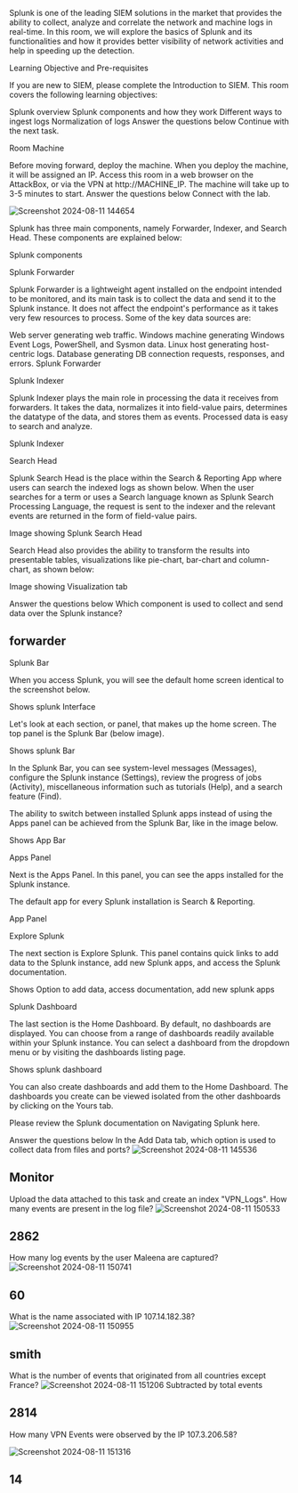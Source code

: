 Splunk is one of the leading SIEM solutions in the market that provides the ability to collect, analyze and correlate the network and machine logs in real-time. In this room, we will explore the basics of Splunk and its functionalities and how it provides better visibility of network activities and help in speeding up the detection.

Learning Objective and Pre-requisites

If you are new to SIEM, please complete the Introduction to SIEM. This room covers the following learning objectives:

Splunk overview
Splunk components and how they work
Different ways to ingest logs
Normalization of logs
Answer the questions below
Continue with the next task.

Room Machine

Before moving forward, deploy the machine. When you deploy the machine, it will be assigned an IP. Access this room in a web browser on the AttackBox, or via the VPN at http://MACHINE_IP. The machine will take up to 3-5 minutes to start.
Answer the questions below
Connect with the lab.

![Screenshot 2024-08-11 144654](https://github.com/user-attachments/assets/8b1cef09-c6b7-43d8-8771-b853c45066db)

Splunk has three main components, namely Forwarder, Indexer, and Search Head. These components are explained below:

Splunk components



Splunk Forwarder

Splunk Forwarder is a lightweight agent installed on the endpoint intended to be monitored, and its main task is to collect the data and send it to the Splunk instance. It does not affect the endpoint's performance as it takes very few resources to process. Some of the key data sources are:

Web server generating web traffic.
Windows machine generating Windows Event Logs, PowerShell, and Sysmon data.
Linux host generating host-centric logs.
Database generating DB connection requests, responses, and errors.
Splunk Forwarder

Splunk Indexer

Splunk Indexer plays the main role in processing the data it receives from forwarders. It takes the data, normalizes it into field-value pairs, determines the datatype of the data, and stores them as events. Processed data is easy to search and analyze.

Splunk Indexer

Search Head

Splunk Search Head is the place within the Search & Reporting App where users can search the indexed logs as shown below. When the user searches for a term or uses a Search language known as Splunk Search Processing Language, the request is sent to the indexer and the relevant events are returned in the form of field-value pairs.

Image showing Splunk Search Head

Search Head also provides the ability to transform the results into presentable tables, visualizations like pie-chart, bar-chart and column-chart, as shown below:

Image showing Visualization tab



Answer the questions below
Which component is used to collect and send data over the Splunk instance?
## forwarder

﻿Splunk Bar

When you access Splunk, you will see the default home screen identical to the screenshot below.

Shows splunk Interface

Let's look at each section, or panel, that makes up the home screen. The top panel is the Splunk Bar (below image). 

Shows splunk Bar

In the Splunk Bar, you can see system-level messages (Messages), configure the Splunk instance (Settings), review the progress of jobs (Activity), miscellaneous information such as tutorials (Help), and a search feature (Find). 

The ability to switch between installed Splunk apps instead of using the Apps panel can be achieved from the Splunk Bar, like in the image below.

Shows App Bar


Apps Panel

Next is the Apps Panel.  In this panel, you can see the apps installed for the Splunk instance. 

The default app for every Splunk installation is Search & Reporting. 

App Panel

Explore Splunk

The next section is Explore Splunk. This panel contains quick links to add data to the Splunk instance, add new Splunk apps, and access the Splunk documentation. 

Shows Option to add data, access documentation, add new splunk apps

Splunk Dashboard

The last section is the Home Dashboard. By default, no dashboards are displayed. You can choose from a range of dashboards readily available within your Splunk instance. You can select a dashboard from the dropdown menu or by visiting the dashboards listing page.

Shows splunk dashboard

You can also create dashboards and add them to the Home Dashboard. The dashboards you create can be viewed isolated from the other dashboards by clicking on the Yours tab.

Please review the Splunk documentation on Navigating Splunk here.

Answer the questions below
In the Add Data tab, which option is used to collect data from files and ports?
![Screenshot 2024-08-11 145536](https://github.com/user-attachments/assets/88569381-9c17-49fe-82f7-6438d0412994)

## Monitor


Upload the data attached to this task and create an index "VPN_Logs". How many events are present in the log file?
![Screenshot 2024-08-11 150533](https://github.com/user-attachments/assets/d24e4b78-f4b1-4db0-b87e-618259e757b1)

## 2862

How many log events by the user Maleena are captured?
![Screenshot 2024-08-11 150741](https://github.com/user-attachments/assets/3787a8d7-deeb-4349-a7a5-844c49fc3e2f)

## 60

What is the name associated with IP 107.14.182.38?
![Screenshot 2024-08-11 150955](https://github.com/user-attachments/assets/dacc7177-0838-4774-a3d0-5a23958bbe61)

## smith

What is the number of events that originated from all countries except France?
![Screenshot 2024-08-11 151206](https://github.com/user-attachments/assets/a0e553e6-93d1-42cf-a265-7748b645820d)
Subtracted by total events

## 2814

How many VPN Events were observed by the IP 107.3.206.58?

![Screenshot 2024-08-11 151316](https://github.com/user-attachments/assets/f268c82d-1de1-46a6-8ca4-188705f15468)

## 14
